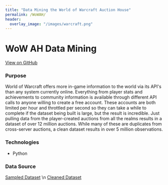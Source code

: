```yaml
---
title: "Data Mining the World of Warcraft Auction House"
permalink: /WoWAH/
header:
  overlay_image: "/images/warcraft.png"
---
```

# WoW AH Data Mining
[View on GitHub](https://github.com/midumass/DSC-540/tree/master/10.3) 

### Purpose
World of Warcraft offers more in-game information to the world via its API's than any system currently online. Everything from player stats and achievements to community information is available through different API calls to anyone willing to create a free account. These accounts are both limited per hour and throttled per second so they can take a while to complete if the dataset being built is large, but the result is incredible. Just pulling data from the player-created auctions from all the realms results in a dataset of over 12 million auctions. While many of these are duplicates from cross-server auctions, a clean dataset results in over 5 million observations. 

### Technologies
* Python

### Data Source
[Sampled Dataset](https://github.com/midumass/DSC-530/blob/master/10.4/ah_item_small.csv) \n
[Cleaned Dataset](https://github.com/midumass/DSC-540/blob/master/10.3/Assignment_10.3_Final_HillZach.csv) 